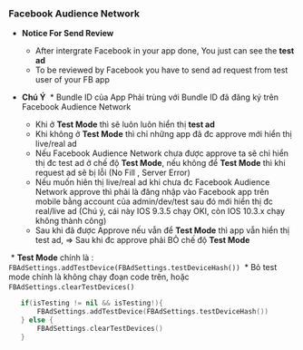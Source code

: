 ### Facebook Audience Network

* **Notice For Send Review**
  * After intergrate Facebook in your app done, You just can see the **test ad**
  * To be reviewed by Facebook you have to send ad request from test user of your FB app
  
* **Chú Ý**
  * Bundle ID của App Phải trùng với Bundle ID đã đăng ký trên Facebook Audience Network
  * Khi ở **Test Mode** thì sẽ luôn luôn hiển thị **test ad** 
  * Khi không ở **Test Mode** thì chỉ những app đã đc approve mới hiển thị live/real ad
  * Nếu Facebook Audience Network chưa được approve ta sẽ chỉ hiển thị đc test ad ở chế độ **Test Mode**, nếu không để **Test Mode** thì khi request ad sẽ bị lỗi (No Fill , Server Error)
  * Nếu muốn hiên thị live/real ad khi chưa đc Facebook Audience Network approve thì phải là đăng nhập vào Facebook app trên mobile bằng account của admin/dev/test sau đó mới hiển thị đc real/live ad (Chú ý, cái này IOS 9.3.5 chạy OKI, còn IOS 10.3.x chạy không thành công)
  * Sau khi đã được Approve nếu vẫn để **Test Mode** thì app vẫn hiển thị test ad, => Sau khi đc approve phải BỎ chế độ **Test Mode**
  
  * **Test Mode** chính là : `FBAdSettings.addTestDevice(FBAdSettings.testDeviceHash())`
  * Bỏ test mode chính là không chạy đoạn code trên, hoặc `FBAdSettings.clearTestDevices()`
  
  ```swift
     if(isTesting != nil && isTesting!){
         FBAdSettings.addTestDevice(FBAdSettings.testDeviceHash())
     } else {
         FBAdSettings.clearTestDevices()
     }
  ```
